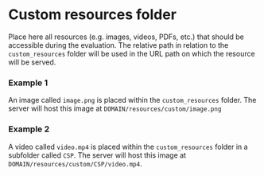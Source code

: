 # Custom resources folder

Place here all resources (e.g. images, videos, PDFs, etc.) that should be accessible during the evaluation.
The relative path in relation to the `custom_resources` folder will be used in the URL path on which the resource will be served.

### Example 1
An image called `image.png` is placed within the `custom_resources` folder.
The server will host this image at `DOMAIN/resources/custom/image.png`

### Example 2
A video called `video.mp4` is placed within the `custom_resources` folder in a subfolder called `CSP`.
The server will host this image at `DOMAIN/resources/custom/CSP/video.mp4`.
